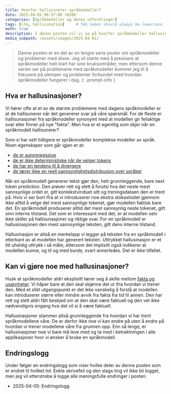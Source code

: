 ```yaml
---
title: Hvorfor hallusinerer språkmodeller?
date: 2025-04-01 06:57:00 +0200
categories: [Språkmodeller og deres utfordringer]
tags: [llm, hallicunation]     # TAG names should always be lowercase
math: true
description: I denne posten vil vi se på hvorfor språkmodeller hallusinerer og hvorfor det er lite vi kan gjøre med det
media_subpath: /assets/images/2025-04-01/
---
```


<!-- markdownlint-capture -->
<!-- markdownlint-disable -->
> Denne posten er en del av en lengre serie poster om språkmodeller og problemer med disse. Jeg vil starte med å presisere at språkmodeller helt klart har sine bruksområder, men ettersom denne serien ser på problemene med språkmodeller kommer jeg til å fokusere på ulemper og problemer forbundet med hvordan språkmodeller fungerer i dag.
{: .prompt-info }
<!-- markdownlint-restore -->

## Hva er hallusinasjoner?
Vi hører ofte at et av de største problemene med dagens språkmodeller er at de hallisunerer når det genererer svar på våre spørsmål. For de fleste er hallisunasjoner fra språkmodeller synonymt med at modellen gir feilaktige svar eller finner på nye "fakta". Men hva er et egentlig som skjer når en språkmodell hallisunerer?

Som vi har sett tidligere er språkmodeller komplekse modeller av språk. Noen egenskaper som går igjen er at:
- [de er autoregressive](https://enklypesalt.com/posts/Hvordan-svarer-kien/#autoregressiv-spr%C3%A5kmodellering)
- [de er ikke deterministiske når de velger tokens](https://enklypesalt.com/posts/Hvordan-svarer-kien/#vi-velger-ikke-alltid-det-mest-sannsynlige-ordet)
- [de har en tendens til å divergere](https://enklypesalt.com/posts/Hvordan-svarer-kien/#divergens-divergens-divergens)
- [de lærer ikke en reell sannsynlighetsdistribusjon over språket](https://enklypesalt.com/posts/Hvordan-svarer-kien/#divergens-divergens-divergens)

Når en språkmodell genererer tekst gjør den, helt grunnleggende, bare next token prediction. Den prøver rett og slett å forutsi hva det neste mest sannsynlige ordet er, gitt kontekstvinduet sitt og treningsdataen den er trent på. Hvis vi ser bort ifra at vi introduserer noe ekstra stokastisitet gjennom ikke alltid å velge det mest sannsynlige tokenet, gjør modellen faktisk bare det. En språkmodell produserer alltid det mest sannsynlig neste tokenet, gitt sinn interne tilstand. Det som er interessant med det, er at modellen selv ikke skiller på hallisunasjoner og riktige svar. For en språkmodell er hallusinasjonen den mest sannsynlige teksten, gitt dens interne tilstand.

Hallusinasjon er altså en merkelapp vi legger på teksten fra en språkmodell i etterkant av at modellen har generert teksten. Uttrykket hallusinasjon er et litt uheldig uttrykk i så måte, ettersom det implisitt også indikerer at modellen kunne, og til og med burde, svart annerledes. Det er ikke tilfellet.

## Kan vi gjøre noe med hallusinasjoner?

Husk at språkmodeller aldri eksplisitt lærer seg å skille mellom [fakta og usannheter](https://enklypesalt.com/posts/Hvordan-svarer-kien/#l%C3%A6rer-modellen-hva-som-er-sant). Vi håper bare at den skal skjønne det ut ifra hvordan vi trener den. Med et slikt utgangspunkt er det ikke vanskelig å forstå at modellen kan introduserer større eller mindre avvik fra fakta fra tid til annen. Den har rett og slett aldri fått beskjed om at den skal være faktuell og den vet ikke nødvendigvis engang hva det vil si å være faktuell.

Hallusinasjoner stammer altså grunnleggende fra hvordan vi har trent språkmodellene våre. De er derfor ikke noe vi kan endre på uten å endre på hvordan vi trener modellene våre fra grunnen opp. Enn så lenge, er hallusinasjoner noe vi bare må leve med og ta med i betraktningen i alle applikasjoner hvor vi ønsker å bruke en språkmodell.

## Endringslogg
Under følger en endringslogg som viser hvilke deler av denne posten som er endret til hvilket tid. Enkle skrivefeil og den slags ting vil ikke bli logget, men jeg vil etterstrebe å logge alle meningsfulle endringer i posten.

- 2025-04-05: Endringslogg

